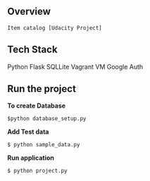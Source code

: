 ## Overview

```
Item catalog [Udacity Project]

```

## Tech Stack
Python
Flask
SQLLite
Vagrant VM
Google Auth


## Run the project

**To create Database**
```
$python database_setup.py
```

**Add Test data**

```
$ python sample_data.py

```

**Run application**

```
$ python project.py

```